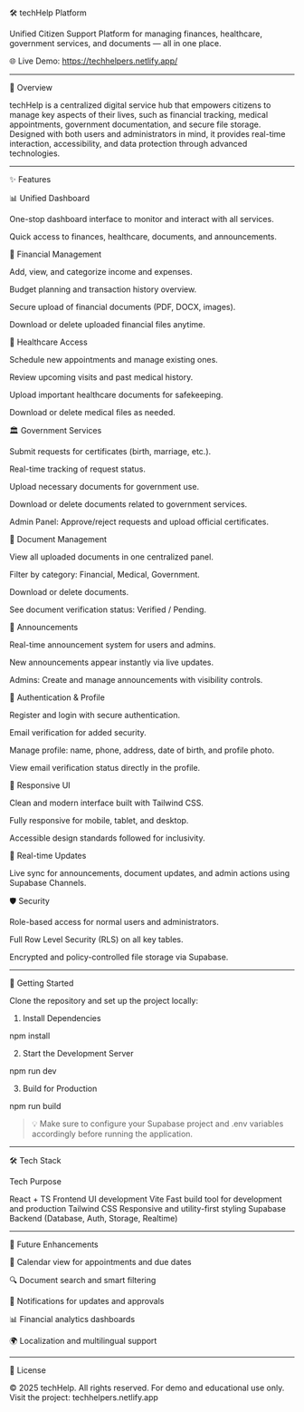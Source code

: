 🛠️ techHelp Platform

Unified Citizen Support Platform for managing finances, healthcare, government services, and documents — all in one place.

🌐 Live Demo: https://techhelpers.netlify.app/


---

📌 Overview

techHelp is a centralized digital service hub that empowers citizens to manage key aspects of their lives, such as financial tracking, medical appointments, government documentation, and secure file storage. Designed with both users and administrators in mind, it provides real-time interaction, accessibility, and data protection through advanced technologies.


---

✨ Features

📊 Unified Dashboard

One-stop dashboard interface to monitor and interact with all services.

Quick access to finances, healthcare, documents, and announcements.


💸 Financial Management

Add, view, and categorize income and expenses.

Budget planning and transaction history overview.

Secure upload of financial documents (PDF, DOCX, images).

Download or delete uploaded financial files anytime.


🏥 Healthcare Access

Schedule new appointments and manage existing ones.

Review upcoming visits and past medical history.

Upload important healthcare documents for safekeeping.

Download or delete medical files as needed.


🏛️ Government Services

Submit requests for certificates (birth, marriage, etc.).

Real-time tracking of request status.

Upload necessary documents for government use.

Download or delete documents related to government services.

Admin Panel: Approve/reject requests and upload official certificates.


📁 Document Management

View all uploaded documents in one centralized panel.

Filter by category: Financial, Medical, Government.

Download or delete documents.

See document verification status: Verified / Pending.


📢 Announcements

Real-time announcement system for users and admins.

New announcements appear instantly via live updates.

Admins: Create and manage announcements with visibility controls.


🔐 Authentication & Profile

Register and login with secure authentication.

Email verification for added security.

Manage profile: name, phone, address, date of birth, and profile photo.

View email verification status directly in the profile.


📱 Responsive UI

Clean and modern interface built with Tailwind CSS.

Fully responsive for mobile, tablet, and desktop.

Accessible design standards followed for inclusivity.


🔄 Real-time Updates

Live sync for announcements, document updates, and admin actions using Supabase Channels.


🛡️ Security

Role-based access for normal users and administrators.

Full Row Level Security (RLS) on all key tables.

Encrypted and policy-controlled file storage via Supabase.



---

🧰 Getting Started

Clone the repository and set up the project locally:

1. Install Dependencies

npm install

2. Start the Development Server

npm run dev

3. Build for Production

npm run build

> 💡 Make sure to configure your Supabase project and .env variables accordingly before running the application.




---

🛠 Tech Stack

Tech	Purpose

React + TS	Frontend UI development
Vite	Fast build tool for development and production
Tailwind CSS	Responsive and utility-first styling
Supabase	Backend (Database, Auth, Storage, Realtime)



---

📌 Future Enhancements

📅 Calendar view for appointments and due dates

🔍 Document search and smart filtering

🔔 Notifications for updates and approvals

📊 Financial analytics dashboards

🌍 Localization and multilingual support



---

📄 License

© 2025 techHelp. All rights reserved.
For demo and educational use only. Visit the project: techhelpers.netlify.app

